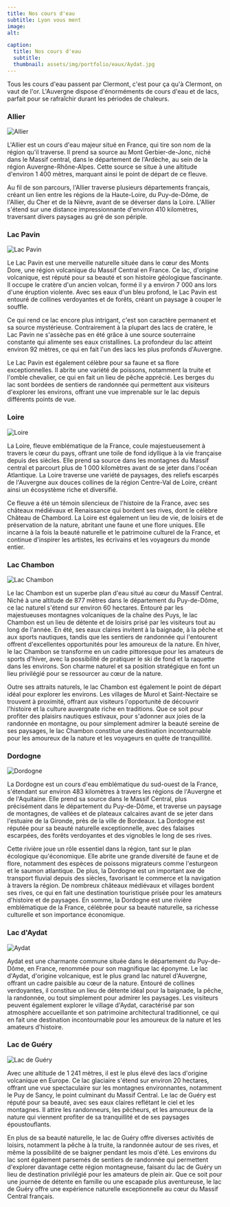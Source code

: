 ```yaml
---
title: Nos cours d'eau
subtitle: Lyon vous ment
image: 
alt: 

caption:
  title: Nos cours d'eau
  subtitle: 
  thumbnail: assets/img/portfolio/eaux/Aydat.jpg
---
```

Tous les cours d'eau passent par Clermont, c'est pour ça qu'à Clermont, on vaut de l'or. L'Auvergne dispose d'énorméments de cours d'eau et de lacs, parfait pour se rafraîchir durant les périodes de chaleurs.

### Allier

![Allier](assets/img/portfolio/eaux/allier.jpg)

L'Allier est un cours d'eau majeur situé en France, qui tire son nom de la région qu'il traverse. Il prend sa source au Mont Gerbier-de-Jonc, niché dans le Massif central, dans le département de l'Ardèche, au sein de la région Auvergne-Rhône-Alpes. Cette source se situe à une altitude d'environ 1 400 mètres, marquant ainsi le point de départ de ce fleuve.

Au fil de son parcours, l'Allier traverse plusieurs départements français, créant un lien entre les régions de la Haute-Loire, du Puy-de-Dôme, de l'Allier, du Cher et de la Nièvre, avant de se déverser dans la Loire. L'Allier s'étend sur une distance impressionnante d'environ 410 kilomètres, traversant divers paysages au gré de son périple.

### Lac Pavin

![Lac Pavin](assets/img/portfolio/eaux/pavin.jpg)

Le Lac Pavin est une merveille naturelle située dans le cœur des Monts Dore, une région volcanique du Massif Central en France. Ce lac, d'origine volcanique, est réputé pour sa beauté et son histoire géologique fascinante. Il occupe le cratère d'un ancien volcan, formé il y a environ 7 000 ans lors d'une éruption violente. Avec ses eaux d'un bleu profond, le Lac Pavin est entouré de collines verdoyantes et de forêts, créant un paysage à couper le souffle.

Ce qui rend ce lac encore plus intrigant, c'est son caractère permanent et sa source mystérieuse. Contrairement à la plupart des lacs de cratère, le Lac Pavin ne s'assèche pas en été grâce à une source souterraine constante qui alimente ses eaux cristallines. La profondeur du lac atteint environ 92 mètres, ce qui en fait l'un des lacs les plus profonds d'Auvergne.

Le Lac Pavin est également célèbre pour sa faune et sa flore exceptionnelles. Il abrite une variété de poissons, notamment la truite et l'omble chevalier, ce qui en fait un lieu de pêche apprécié. Les berges du lac sont bordées de sentiers de randonnée qui permettent aux visiteurs d'explorer les environs, offrant une vue imprenable sur le lac depuis différents points de vue.

### Loire

![Loire](assets/img/portfolio/eaux/loire.jpg)

La Loire, fleuve emblématique de la France, coule majestueusement à travers le cœur du pays, offrant une toile de fond idyllique à la vie française depuis des siècles. Elle prend sa source dans les montagnes du Massif central et parcourt plus de 1 000 kilomètres avant de se jeter dans l'océan Atlantique. La Loire traverse une variété de paysages, des reliefs escarpés de l'Auvergne aux douces collines de la région Centre-Val de Loire, créant ainsi un écosystème riche et diversifié.

Ce fleuve a été un témoin silencieux de l'histoire de la France, avec ses châteaux médiévaux et Renaissance qui bordent ses rives, dont le célèbre Château de Chambord. La Loire est également un lieu de vie, de loisirs et de préservation de la nature, abritant une faune et une flore uniques. Elle incarne à la fois la beauté naturelle et le patrimoine culturel de la France, et continue d'inspirer les artistes, les écrivains et les voyageurs du monde entier.

### Lac Chambon

![Lac Chambon](assets/img/portfolio/eaux/chambon.jpg)

Le lac Chambon est un superbe plan d'eau situé au cœur du Massif Central. Niché à une altitude de 877 mètres dans le département du Puy-de-Dôme, ce lac naturel s'étend sur environ 60 hectares. Entouré par les majestueuses montagnes volcaniques de la chaîne des Puys, le lac Chambon est un lieu de détente et de loisirs prisé par les visiteurs tout au long de l'année. En été, ses eaux claires invitent à la baignade, à la pêche et aux sports nautiques, tandis que les sentiers de randonnée qui l'entourent offrent d'excellentes opportunités pour les amoureux de la nature. En hiver, le lac Chambon se transforme en un cadre pittoresque pour les amateurs de sports d'hiver, avec la possibilité de pratiquer le ski de fond et la raquette dans les environs. Son charme naturel et sa position stratégique en font un lieu privilégié pour se ressourcer au cœur de la nature.

Outre ses attraits naturels, le lac Chambon est également le point de départ idéal pour explorer les environs. Les villages de Murol et Saint-Nectaire se trouvent à proximité, offrant aux visiteurs l'opportunité de découvrir l'histoire et la culture auvergnate riche en traditions. Que ce soit pour profiter des plaisirs nautiques estivaux, pour s'adonner aux joies de la randonnée en montagne, ou pour simplement admirer la beauté sereine de ses paysages, le lac Chambon constitue une destination incontournable pour les amoureux de la nature et les voyageurs en quête de tranquillité.

### Dordogne

![Dordogne](assets/img/portfolio/eaux/dordogne.jpg)

La Dordogne est un cours d'eau emblématique du sud-ouest de la France, s'étendant sur environ 483 kilomètres à travers les régions de l'Auvergne et de l'Aquitaine. Elle prend sa source dans le Massif Central, plus précisément dans le département du Puy-de-Dôme, et traverse un paysage de montagnes, de vallées et de plateaux calcaires avant de se jeter dans l'estuaire de la Gironde, près de la ville de Bordeaux. La Dordogne est réputée pour sa beauté naturelle exceptionnelle, avec des falaises escarpées, des forêts verdoyantes et des vignobles le long de ses rives.

Cette rivière joue un rôle essentiel dans la région, tant sur le plan écologique qu'économique. Elle abrite une grande diversité de faune et de flore, notamment des espèces de poissons migrateurs comme l'esturgeon et le saumon atlantique. De plus, la Dordogne est un important axe de transport fluvial depuis des siècles, favorisant le commerce et la navigation à travers la région. De nombreux châteaux médiévaux et villages bordent ses rives, ce qui en fait une destination touristique prisée pour les amateurs d'histoire et de paysages. En somme, la Dordogne est une rivière emblématique de la France, célébrée pour sa beauté naturelle, sa richesse culturelle et son importance économique.

### Lac d'Aydat

![Aydat](assets/img/portfolio/eaux/Aydat.jpg)

Aydat est une charmante commune située dans le département du Puy-de-Dôme, en France, renommée pour son magnifique lac éponyme. Le lac d'Aydat, d'origine volcanique, est le plus grand lac naturel d'Auvergne, offrant un cadre paisible au cœur de la nature. Entouré de collines verdoyantes, il constitue un lieu de détente idéal pour la baignade, la pêche, la randonnée, ou tout simplement pour admirer les paysages. Les visiteurs peuvent également explorer le village d'Aydat, caractérisé par son atmosphère accueillante et son patrimoine architectural traditionnel, ce qui en fait une destination incontournable pour les amoureux de la nature et les amateurs d'histoire.

### Lac de Guéry

![Lac de Guéry](assets/img/portfolio/eaux/guery.jpg)

Avec une altitude de 1 241 mètres, il est le plus élevé des lacs d'origine volcanique en Europe. Ce lac glaciaire s'étend sur environ 20 hectares, offrant une vue spectaculaire sur les montagnes environnantes, notamment le Puy de Sancy, le point culminant du Massif Central. Le lac de Guéry est réputé pour sa beauté, avec ses eaux claires reflétant le ciel et les montagnes. Il attire les randonneurs, les pêcheurs, et les amoureux de la nature qui viennent profiter de sa tranquillité et de ses paysages époustouflants.

En plus de sa beauté naturelle, le lac de Guéry offre diverses activités de loisirs, notamment la pêche à la truite, la randonnée autour de ses rives, et même la possibilité de se baigner pendant les mois d'été. Les environs du lac sont également parsemés de sentiers de randonnée qui permettent d'explorer davantage cette région montagneuse, faisant du lac de Guéry un lieu de destination privilégié pour les amateurs de plein air. Que ce soit pour une journée de détente en famille ou une escapade plus aventureuse, le lac de Guéry offre une expérience naturelle exceptionnelle au cœur du Massif Central français.